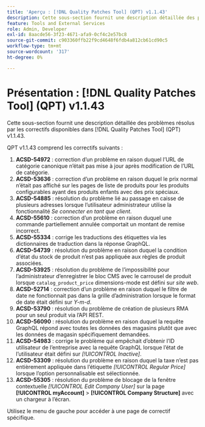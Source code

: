 ```yaml
---
title: 'Aperçu : [!DNL Quality Patches Tool] (QPT) v1.1.43'
description: Cette sous-section fournit une description détaillée des problèmes résolus par les correctifs disponibles dans [!DNL Quality Patches Tool] (QPT) v1.1.43.
feature: Tools and External Services
role: Admin, Developer
exl-id: 8aacde56-3f23-4671-afa9-0cf4c2e57bc8
source-git-commit: c903360ffb22f9cd4648f6fdb4a812cb61cd90c5
workflow-type: tm+mt
source-wordcount: '317'
ht-degree: 0%

---
```


# Présentation : [!DNL Quality Patches Tool] (QPT) v1.1.43

Cette sous-section fournit une description détaillée des problèmes résolus par les correctifs disponibles dans [!DNL Quality Patches Tool] (QPT) v1.1.43.

QPT v1.1.43 comprend les correctifs suivants :

1. **ACSD-54972** : correction d’un problème en raison duquel l’URL de catégorie canonique n’était pas mise à jour après modification de l’URL de catégorie.
1. **ACSD-53636** : correction d’un problème en raison duquel le prix normal n’était pas affiché sur les pages de liste de produits pour les produits configurables ayant des produits enfants avec des prix spéciaux.
1. **ACSD-54885** : résolution du problème lié au passage en caisse de plusieurs adresses lorsque l’utilisateur administrateur utilise la fonctionnalité *Se connecter en tant que client*.
1. **ACSD-55610** : correction d’un problème en raison duquel une commande partiellement annulée comportait un montant de remise incorrect.
1. **ACSD-55334** : corrige les traductions des étiquettes via les dictionnaires de traduction dans la réponse GraphQL.
1. **ACSD-54739** : résolution du problème en raison duquel la condition d’état du stock de produit n’est pas appliquée aux règles de produit associées.
1. **ACSD-53925** : résolution du problème de l’impossibilité pour l’administrateur d’enregistrer le bloc CMS avec le carrousel de produit lorsque `catalog_product_price` dimensions-mode est défini sur *site web*.
1. **ACSD-52714** : correction d’un problème en raison duquel le filtre de date ne fonctionnait pas dans la grille d’administration lorsque le format de date était défini sur *Y-m-d*.
1. **ACSD-53790** : résolution du problème de création de plusieurs RMA pour un seul produit via l’API REST.
1. **ACSD-56090** : résolution du problème en raison duquel la requête GraphQL répond avec toutes les données des magasins plutôt que avec les données de magasin spécifiquement demandées.
1. **ACSD-54983** : corrige le problème qui empêchait d’obtenir l’ID utilisateur de l’entreprise avec la requête GraphQL lorsque l’état de l’utilisateur était défini sur *[!UICONTROL Inactive]*.
1. **ACSD-53309** : résolution du problème en raison duquel la taxe n’est pas entièrement appliquée dans l’étiquette *[!UICONTROL Regular Price]* lorsque l’option personnalisable est sélectionnée.
1. **ACSD-55305** : résolution du problème de blocage de la fenêtre contextuelle *[!UICONTROL Edit Company User]* sur la page **[!UICONTROL myAccount]** > **[!UICONTROL Company Structure]** avec un chargeur à l’écran.

Utilisez le menu de gauche pour accéder à une page de correctif spécifique.

